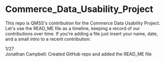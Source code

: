 # Commerce_Data_Usability_Project

This repo is QMSS's contribution for the Commerce Data Usability Project.
Let's use the READ_ME file as a timeline, keeping a record of our contributions over time.
If you're adding a file just insert your name, date, and a small intro to a recent contribution:

1/27  
Jonathan Campbell: Created GitHub repo and added the READ_ME file
